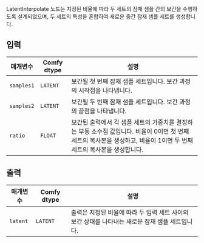 
LatentInterpolate 노드는 지정된 비율에 따라 두 세트의 잠재 샘플 간의 보간을 수행하도록 설계되었으며, 두 세트의 특성을 혼합하여 새로운 중간 잠재 샘플 세트를 생성합니다.

## 입력

| 매개변수    | Comfy dtype | 설명 |
|--------------|-------------|-------------|
| `samples1`   | `LATENT`    | 보간될 첫 번째 잠재 샘플 세트입니다. 보간 과정의 시작점을 나타냅니다. |
| `samples2`   | `LATENT`    | 보간될 두 번째 잠재 샘플 세트입니다. 보간 과정의 끝점을 나타냅니다. |
| `ratio`      | `FLOAT`     | 보간된 출력에서 각 샘플 세트의 가중치를 결정하는 부동 소수점 값입니다. 비율이 0이면 첫 번째 세트의 복사본을 생성하고, 비율이 1이면 두 번째 세트의 복사본을 생성합니다. |

## 출력

| 매개변수 | Comfy dtype | 설명 |
|-----------|-------------|-------------|
| `latent`  | `LATENT`    | 출력은 지정된 비율에 따라 두 입력 세트 사이의 보간 상태를 나타내는 새로운 잠재 샘플 세트입니다. |
